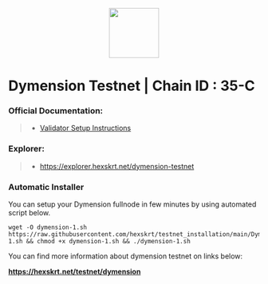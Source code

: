 <p align="center">
  <img height="100" height="auto" src="https://github.com/hexskrt/explorer/blob/7d35cffe8566d44a61bac5f541cc4b94940b5ae0/public/logos/dymension.png">
</p>

# Dymension Testnet | Chain ID : 35-C

### Official Documentation:
>- [Validator Setup Instructions](https://docs.dymension.xyz/validate/dymension-hub/build-dymd)

### Explorer:
>-  https://explorer.hexskrt.net/dymension-testnet

### Automatic Installer
You can setup your Dymension fullnode in few minutes by using automated script below.
```
wget -O dymension-1.sh https://raw.githubusercontent.com/hexskrt/testnet_installation/main/Dymension/dymension-1.sh && chmod +x dymension-1.sh && ./dymension-1.sh
```

You can find more information about dymension testnet on links below:

**https://hexskrt.net/testnet/dymension**
